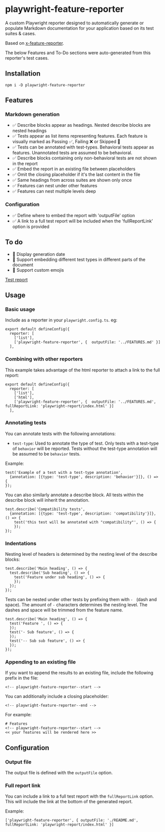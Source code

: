# playwright-feature-reporter
A custom Playwright reporter designed to automatically generate or populate Markdown documentation for your application based on its test suites & cases.

Based on [x-feature-reporter](https://github.com/royk/x-feature-reporter).

The below Features and To-Do sections were auto-generated from this reporter's test cases.

## Installation

```
npm i -D playwright-feature-reporter
```

<!-- playwright-feature-reporter--start -->
## Features
### Markdown generation
 - ✅ Describe blocks appear as headings. Nested describe blocks are nested headings
 - ✅ Tests appear as list items representing features. Each feature is visually marked as Passing ✅, Failing ❌ or Skipped 🚧
 - ✅ Tests can be annotated with test-types. Behavioral tests appear as features. Unannotated tests are assumed to be behavioral.
 - ✅ Describe blocks containing only non-behavioral tests are not shown in the report
 - ✅ Embed the report in an existing file between placeholders
 - ✅ Omit the closing placeholder if it's the last content in the file
 - ✅ Same headings from across suites are shown only once
 - ✅ Features can nest under other features
 - ✅ Features can nest multiple levels deep
### Configuration
 - ✅ Define where to embed the report with 'outputFile' option
 - ✅ A link to a full test report will be included when the 'fullReportLink' option is provided
## To do
 - 🚧 Display generation date
 - 🚧 Support embedding different test types in different parts of the document
 - 🚧 Support custom emojis

[Test report](https://raw.githack.com/royk/playwright-feature-reporter/refs/heads/main/playwright-report/index.html)
<!-- playwright-feature-reporter--end -->

## Usage

### Basic usage
Include as a reporter in your `playwright.config.ts`. eg:

```
export default defineConfig({
  reporter: [
    ['list'],
    ['playwright-feature-reporter', {  outputFile: '../FEATURES.md' }]
  ],
```

### Combining with other reporters
This example takes advantage of the html reporter to attach a link to the full report:

```
export default defineConfig({
  reporter: [
    ['list'],
    ['html'],
    ['playwright-feature-reporter', {  outputFile: '../FEATURES.md', fullReportLink: 'playwright-report/index.html' }]
  ],
```
### Annotating tests

You can annotate tests with the following annotations:

- `test-type`: Used to annotate the type of test. Only tests with a test-type of `behavior` will be reported. Tests without the test-type annotation will be assumed to be `behavior` tests.

Example:
```
test('Example of a test with a test-type annotation', 
  {annotation: [{type: 'test-type', description: 'behavior'}]}, () => {
});
```

You can also similarly annotate a describe block. All tests within the describe block will inherit the annotation.

```
test.describe('Compatibility tests', 
  {annotation: [{type: 'test-type', description: 'compatibility'}]}, () => {
    test('this test will be annotated with "compatibility"', () => {
    });
});
```

### Indentations

Nesting level of headers is determined by the nesting level of the describe blocks:

```
test.describe('Main heading', () => {
  test.describe('Sub heading', () => {
    test('Feature under sub heading', () => {
    });
  });
});
```

Tests can be nested under other tests by prefixing them with `- ` (dash and space). The amount of `-` characters determines the nesting level.
The dashes and space will be trimmed from the feature name.

```
test.describe('Main heading', () => {
  test('Feature ', () => {
  });
  test('- Sub feature', () => {
  });
  test('-- Sub sub feature', () => {
  });
});
```

### Appending to an existing file
If you want to append the results to an existing file, include the following prefix in the file:

```
<!-- playwright-feature-reporter--start -->
```
You can additionally include a closing placeholder:

```
<!-- playwright-feature-reporter--end -->
```

For example:

```
# Features
<!-- playwright-feature-reporter--start -->
<< your features will be rendered here >>
```
## Configuration

### Output file
The output file is defined with the `outputFile` option.

### Full report link
You can include a link to a full test report with the `fullReportLink` option. This will include the link at the bottom of the generated report.

Example:
```
['playwright-feature-reporter', { outputFile: './README.md', fullReportLink: 'playwright-report/index.html' }]
```